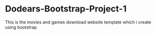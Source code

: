 # Dodears-Bootstrap-Project-1
 This is the movies and games download website template which i create using bootstrap
